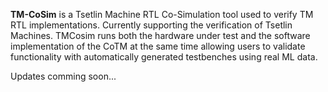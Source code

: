**TM-CoSim** is a Tsetlin Machine RTL Co-Simulation tool used to verify TM RTL implementations. Currently supporting the verification of Tsetlin Machines. TMCosim runs both the hardware under test and the software implementation of the CoTM at the same time allowing users to validate functionality with automatically generated testbenches using real ML data. 

Updates comming soon...

